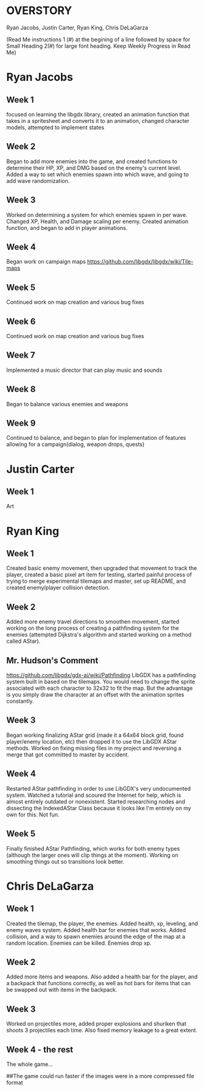 # OVERSTORY
Ryan Jacobs, Justin Carter, Ryan King, Chris DeLaGarza

(Read Me instructions 1 (#) at the begining of a line followed by space for Small Heading 2(#) for large font heading. Keep Weekly Progress in Read Me)

# Ryan Jacobs
## Week 1
focused on learning the libgdx library, created an animation function that takes in a spritesheet and converts it to an animation, changed character models, attempted to implement states
## Week 2
Began to add more enemies into the game, and created functions to determine their HP, XP, and DMG based on the enemy's current level. Added a way to set which enemies spawn into which wave, and going to add wave randomization.
## Week 3
Worked on determining a system for which enemies spawn in per wave. Changed XP, Health, and Damage scaling per enemy. Created animation function, and began to add in player animations.
## Week 4
Began work on campaign maps
https://github.com/libgdx/libgdx/wiki/Tile-maps
## Week 5 
Continued work on map creation and various bug fixes
## Week 6
Continued work on map creation and various bug fixes
## Week 7
Implemented a music director that can play music and sounds
## Week 8
Began to balance various enemies and weapons
## Week 9
Continued to balance, and began to plan for implementation of features allowing for a campaign(dialog, weapon drops, quests)
# Justin Carter
## Week 1
Art

# Ryan King
## Week 1
Created basic enemy movement, then upgraded that movement to track the player, created a basic pixel art item for testing, started painful process of trying to merge experimental tilemaps and master, set up README, and created enemy/player collision detection. 
## Week 2
Added more enemy travel directions to smoothen movement, started working on the long process of creating a pathfinding system for the enemies (attempted Dijkstra's algorithm and started working on a method called AStar).
## Mr. Hudson's Comment
https://github.com/libgdx/gdx-ai/wiki/Pathfinding
LibGDX has a pathfinding system built in based on the tilemaps. You would need to change the sprite associated with each character to 32x32 to fit the map. But the advantage is you simply draw the character at an offset with the animation sprites constantly.
## Week 3
Began working finalizing AStar grid (made it a 64x64 block grid, found player/enemy location, etc) then dropped it to use the LibGDX AStar methods. Worked on fixing missing files in my project and reversing a merge that got committed to master by accident.
## Week 4
Restarted AStar pathfinding in order to use LibGDX's very undocumented system. Watched a tutorial and scoured the Internet for help, which is almost entirely outdated or nonexistent. Started researching nodes and dissecting the IndexedAStar Class because it looks like I'm entirely on my own for this. Not fun.
## Week 5
Finally finished AStar Pathfinding, which works for both enemy types (although the larger ones will clip things at the moment). Working on smoothing things out so transitions look better. 

# Chris DeLaGarza
## Week 1
Created the tilemap, the player, the enemies. Added health, xp, leveling, and enemy waves system. Added health bar for enemies that works. Added collision, and a way to spawn enemies around the edge of the map at a random location. Enemies can be killed. Enemies drop xp.
## Week 2
Added more items and weapons. Also added a health bar for the player, and a backpack that functions correctly, as well as hot bars for items that can be swapped out with items in the backpack.
## Week 3
Worked on projectiles more, added proper explosions and shuriken that shoots 3 projectiles each time. Also fixed memory leakage to a great extent.
## Week 4 - the rest
The whole game...




##The game could run faster if the images were in a more compressed file format
